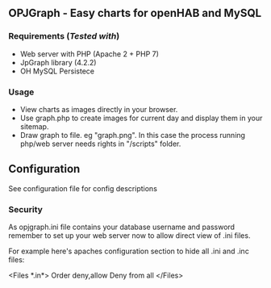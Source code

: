 ## OPJGraph - Easy charts for openHAB and MySQL

### Requirements (*Tested with*)

- Web server with PHP (Apache 2 + PHP 7)
- JpGraph library (4.2.2)
- OH MySQL Persistece


### Usage

- View charts as images directly in your browser. 
- Use graph.php to create images for current day and display them in your sitemap.
- Draw graph to file. eg "graph.png". In this case the process running php/web server needs rights in "/scripts" folder.


## Configuration

See configuration file for config descriptions


### Security

As opjgraph.ini file contains your database username and password remember to set up your web server now to allow direct view of .ini files.

For example here's apaches configuration section to hide all .ini and .inc files:

<Files \*.in\*>
    Order deny,allow
    Deny from all
<\/Files>
